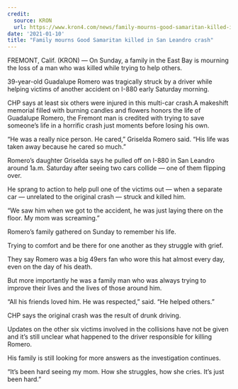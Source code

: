```yaml
---
credit:
  source: KRON
  url: https://www.kron4.com/news/family-mourns-good-samaritan-killed-in-san-leandro-crash/
date: '2021-01-10'
title: "Family mourns Good Samaritan killed in San Leandro crash"
---
```

FREMONT, Calif. (KRON) — On Sunday, a family in the East Bay is mourning the loss of a man who was killed while trying to help others.

39-year-old Guadalupe Romero was tragically struck by a driver while helping victims of another accident on I-880 early Saturday morning.

CHP says at least six others were injured in this multi-car crash.A makeshift memorial filled with burning candles and flowers honors the life of Guadalupe Romero, the Fremont man is credited with trying to save someone’s life in a horrific crash just moments before losing his own.

“He was a really nice person. He cared,” Griselda Romero said. “His life was taken away because he cared so much.”

Romero’s daughter Griselda says he pulled off on I-880 in San Leandro around 1a.m. Saturday after seeing two cars collide — one of them flipping over.

He sprang to action to help pull one of the victims out — when a separate car — unrelated to the original crash — struck and killed him.

“We saw him when we got to the accident, he was just laying there on the floor. My mom was screaming.”

Romero’s family gathered on Sunday to remember his life.

Trying to comfort and be there for one another as they struggle with grief.

They say Romero was a big 49ers fan who wore this hat almost every day, even on the day of his death.

But more importantly he was a family man who was always trying to improve their lives and the lives of those around him.

“All his friends loved him. He was respected,” said. “He helped others.”

CHP says the original crash was the result of drunk driving.

Updates on the other six victims involved in the collisions have not be given and it’s still unclear what happened to the driver responsible for killing Romero.

His family is still looking for more answers as the investigation continues.

“It’s been hard seeing my mom. How she struggles, how she cries. It’s just been hard.”
